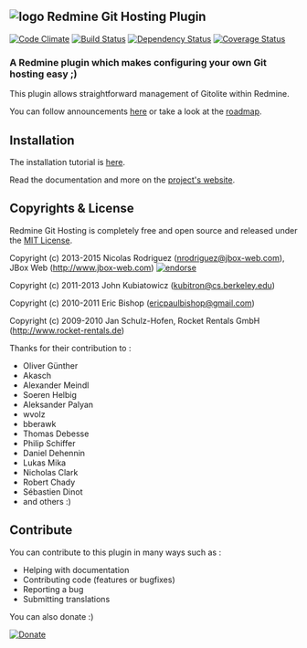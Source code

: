 ## ![logo](https://raw.github.com/jbox-web/redmine_git_hosting/gh-pages/images/git_logo.png) Redmine Git Hosting Plugin

[![Code Climate](https://codeclimate.com/github/jbox-web/redmine_git_hosting.png)](https://codeclimate.com/github/jbox-web/redmine_git_hosting)
[![Build Status](https://travis-ci.org/jbox-web/redmine_git_hosting.svg?branch=devel)](https://travis-ci.org/jbox-web/redmine_git_hosting)
[![Dependency Status](https://gemnasium.com/jbox-web/redmine_git_hosting.svg)](https://gemnasium.com/jbox-web/redmine_git_hosting)
[![Coverage Status](https://coveralls.io/repos/jbox-web/redmine_git_hosting/badge.png?branch=devel)](https://coveralls.io/r/jbox-web/redmine_git_hosting?branch=devel)

### A Redmine plugin which makes configuring your own Git hosting easy ;)

This plugin allows straightforward management of Gitolite within Redmine.

You can follow announcements [here](https://jbox-web.github.io/redmine_git_hosting/news/) or take a look at the [roadmap](https://jbox-web.github.io/redmine_git_hosting/about/roadmap/).

## Installation

The installation tutorial is [here](https://jbox-web.github.io/redmine_git_hosting/howtos/install/#step-by-step-installation).

Read the documentation and more on the [project's website](https://jbox-web.github.io/redmine_git_hosting/).


## Copyrights & License
Redmine Git Hosting is completely free and open source and released under the [MIT License](https://github.com/jbox-web/redmine_git_hosting/blob/devel/LICENSE).

Copyright (c) 2013-2015 Nicolas Rodriguez (nrodriguez@jbox-web.com), JBox Web (http://www.jbox-web.com) [![endorse](https://api.coderwall.com/n-rodriguez/endorsecount.png)](https://coderwall.com/n-rodriguez)

Copyright (c) 2011-2013 John Kubiatowicz (kubitron@cs.berkeley.edu)

Copyright (c) 2010-2011 Eric Bishop (ericpaulbishop@gmail.com)

Copyright (c) 2009-2010 Jan Schulz-Hofen, Rocket Rentals GmbH (http://www.rocket-rentals.de)

Thanks for their contribution to :

* Oliver Günther
* Akasch
* Alexander Meindl
* Soeren Helbig
* Aleksander Palyan
* wvolz
* bberawk
* Thomas Debesse
* Philip Schiffer
* Daniel Dehennin
* Lukas Mika
* Nicholas Clark
* Robert Chady
* Sébastien Dinot
* and others :)

## Contribute

You can contribute to this plugin in many ways such as :
* Helping with documentation
* Contributing code (features or bugfixes)
* Reporting a bug
* Submitting translations

You can also donate :)

[![Donate](https://www.paypalobjects.com/en_US/i/btn/btn_donate_LG.gif)](https://www.paypal.com/cgi-bin/webscr?cmd=_s-xclick&hosted_button_id=FBT7E7DAVVEEU)
